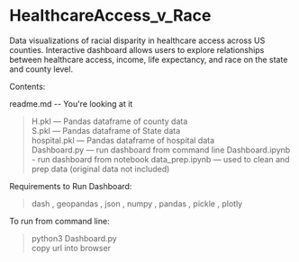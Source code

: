 # HealthcareAccess_v_Race

Data visualizations of racial disparity in healthcare access across US counties. Interactive dashboard allows users to explore relationships
between healthcare access, income, life expectancy, and race on the state and county level.


Contents:

readme.md -- You're looking at it  
>H.pkl — Pandas dataframe of county data  
S.pkl — Pandas dataframe of State data  
hospital.pkl — Pandas dataframe of hospital data  
Dashboard.py — run dashboard from command line
Dashboard.ipynb - run dashboard from notebook
data_prep.ipynb — used to clean and prep data (original data not included)  


Requirements to Run Dashboard:

>dash , geopandas , json , numpy , pandas , pickle , plotly

To run from command line:

>python3 Dashboard.py  
copy url into browser
